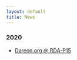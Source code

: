 ```yaml
---
layout: default
title: News
---
```


### 2020
- [Dareon.org @ RDA-P15](/posts/2020/01/16/poster-at-rda-p15)